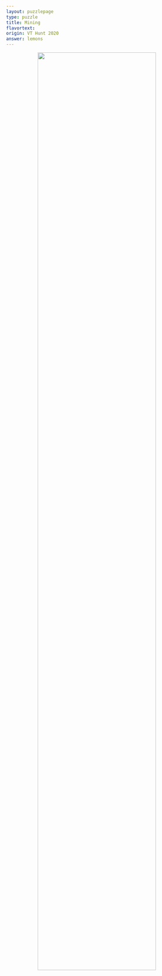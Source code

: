 ```yaml
---
layout: puzzlepage
type: puzzle
title: Mining
flavortext: 
origin: VT Hunt 2020
answer: lemons
---
```


<img style="float: right; margin: 0px 15px 15px 0px;" src="{{site.imgurl}}/mining.png" width="80%" />
